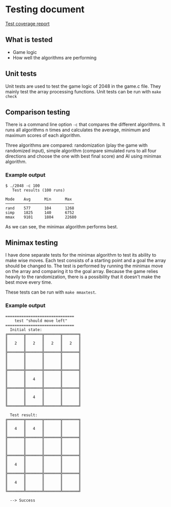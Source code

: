 # Testing document
[Test coverage report](https://codecov.io/gh/lukxsx/2048-ai)

## What is tested
- Game logic
- How well the algorithms are performing

## Unit tests
Unit tests are used to test the game logic of 2048 in the game.c file. They
mainly test the array processing functions. Unit tests can be run with 
```make check```

## Comparison testing
There is a command line option ```-c``` that compares the different algorithms.
It runs all algorithms n times and calculates the average, minimum and
maximum scores of each algorithm.

Three algorithms are compared: randomization
(play the game with randomized input), simple algorithm (compare simulated runs
to all four directions and choose the one with best final score) and AI using
minimax algorithm.

### Example output

```
$ ./2048 -c 100
   Test results (100 runs)

Mode    Avg      Min      Max
──────────────────────────────
rand    577      104      1268
simp    1825     140      6752
mmax    9101     1804     22680
```

As we can see, the minimax algorithm performs best.

## Minimax testing
I have done separate tests for the minimax algorithm to test its ability to make wise moves.
Each test consists of a starting point and a goal the array should be changed to. The test
is performed by running the minimax move on the array and comparing it to the goal array.
Because the game relies heavily to the randomization, there is a possibility that it doesn't
make the best move every time.

These tests can be run with ```make mmaxtest```.

### Example output
```
==============================
    test "should move left"
==============================
  Initial state:
╔═══════╦═══════╦═══════╦═══════╗
║       ║       ║       ║       ║
║   2   ║   2   ║   2   ║   2   ║
║       ║       ║       ║       ║
╠═══════╬═══════╬═══════╬═══════╣
║       ║       ║       ║       ║
║       ║       ║       ║       ║
║       ║       ║       ║       ║
╠═══════╬═══════╬═══════╬═══════╣
║       ║       ║       ║       ║
║       ║   4   ║       ║       ║
║       ║       ║       ║       ║
╠═══════╬═══════╬═══════╬═══════╣
║       ║       ║       ║       ║
║       ║   4   ║       ║       ║
║       ║       ║       ║       ║
╚═══════╩═══════╩═══════╩═══════╝

  Test result:
╔═══════╦═══════╦═══════╦═══════╗
║       ║       ║       ║       ║
║   4   ║   4   ║       ║       ║
║       ║       ║       ║       ║
╠═══════╬═══════╬═══════╬═══════╣
║       ║       ║       ║       ║
║       ║       ║       ║       ║
║       ║       ║       ║       ║
╠═══════╬═══════╬═══════╬═══════╣
║       ║       ║       ║       ║
║   4   ║       ║       ║       ║
║       ║       ║       ║       ║
╠═══════╬═══════╬═══════╬═══════╣
║       ║       ║       ║       ║
║   4   ║       ║       ║       ║
║       ║       ║       ║       ║
╚═══════╩═══════╩═══════╩═══════╝

  --> Success
